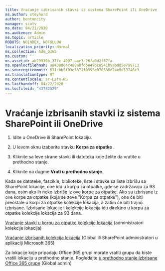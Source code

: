 ```yaml
---
title: Vraćanje izbrisanih stavki iz sistema SharePoint ili OneDrive
ms.author: stevhord
author: bentoncity
manager: scotv
ms.date: 04/21/2020
ms.audience: Admin
ms.topic: article
ROBOTS: NOINDEX, NOFOLLOW
localization_priority: Normal
ms.collection: Adm_O365
ms.custom: ''
ms.assetid: ab29939b-37fe-4007-aae3-26fa6d2f57fa
ms.openlocfilehash: a8438d6ac489abfdbe49bc8541b9abdd5e799713
ms.sourcegitcommit: 631cbb5f03e5371f0995e976536d24e9d13746c3
ms.translationtype: MT
ms.contentlocale: sr-Latn-RS
ms.lasthandoff: 04/22/2020
ms.locfileid: "43742529"
---
```

# <a name="restore-deleted-items-from-sharepoint-or-onedrive"></a>Vraćanje izbrisanih stavki iz sistema SharePoint ili OneDrive

1. Idite u OneDrive ili SharePoint lokaciju.
    
2. U levom oknu izaberite stavku **Korpa za otpatke** . 
    
3. Kliknite sa leve strane stavki ili datoteka koje želite da vratite u prethodno stanje.
    
4. Kliknite na dugme **Vrati u prethodno stanje**. 
    
Kada se datoteke, fascikle, biblioteke, liste i stavke sa liste izbrišu sa SharePoint lokacije, one idu u korpu za otpatke, gde se zadržavaju za 93 dana, osim ako ih neko izbriše iz ove korpe za otpatke. Ako su izbrisane iz ove korpe za otpatke (koja se zove "Korpa za otpatke"), one će biti preostale u korpi za otpatke kolekcije lokacija, a zatim će biti trajno izbrisane. Izbrisane lokacije i kolekcije lokacija idu direktno u korpu za otpatke kolekcije lokacija za 93 dana.
  
[Vraćanje stavki u korpu za otpatke kolekcije lokacija](https://go.microsoft.com/fwlink/?linkid=867800) (administratori kolekcije lokacija) 
  
[Vraćanje izbrisanih kolekcija lokacija](https://go.microsoft.com/fwlink/?linkid=867660) (Global ili SharePoint administratori u aplikaciji Microsoft 365) 
  
Za lokacije koje pripadaju Office 365 grupi morate vratiti grupu da biste vratili lokaciju u prethodno stanje. Pogledajte [u prethodno stanje izbrisane Office 365 grupe](https://go.microsoft.com/fwlink/?linkid=867802) (Global admin) 
  

